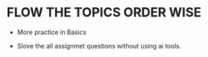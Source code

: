 # FLOW THE TOPICS ORDER WISE

- More practice in Basics

- Slove the all assignmet questions without using ai tools.
